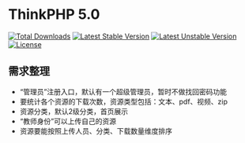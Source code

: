 ThinkPHP 5.0
===============

[![Total Downloads](https://poser.pugx.org/topthink/think/downloads)](https://packagist.org/packages/topthink/think)
[![Latest Stable Version](https://poser.pugx.org/topthink/think/v/stable)](https://packagist.org/packages/topthink/think)
[![Latest Unstable Version](https://poser.pugx.org/topthink/think/v/unstable)](https://packagist.org/packages/topthink/think)
[![License](https://poser.pugx.org/topthink/think/license)](https://packagist.org/packages/topthink/think)

## 需求整理
- “管理员”注册入口，默认有一个超级管理员，暂时不做找回密码功能
- 要统计各个资源的下载次数，资源类型包括：文本、pdf、视频、zip
- 资源分类，默认2级分类，首页展示
- “教师身份”可以上传自己的资源
- 资源要能按照上传人员、分类、下载数量维度排序
